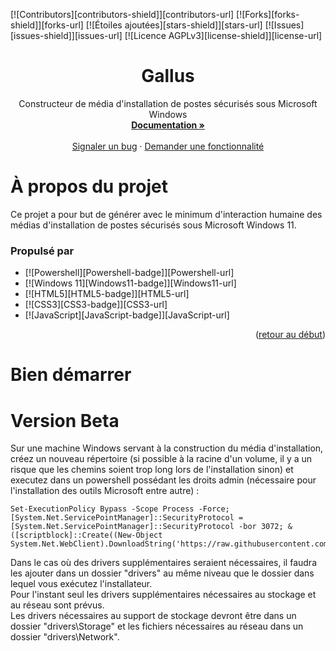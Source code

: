 <a name="haut-readme"></a>

<!-- SHIELDS DU PROJET -->
<!--
*** Les badges de ce document contiennent des liens, qui sont définis dans des variables.
*** Voyez le bas du document pour les déclarations.
*** Référence :
*** https://www.markdownguide.org/basic-syntax/#reference-style-links
-->
[![Contributors][contributors-shield]][contributors-url]
[![Forks][forks-shield]][forks-url]
[![Étoiles ajoutées][stars-shield]][stars-url]
[![Issues][issues-shield]][issues-url]
[![Licence AGPLv3][license-shield]][license-url]



<!-- LOGO DU PROJET -->
<!--
<br />
<div align="center">
  <a href="https://github.com/Eternilab/gallus">
    <img src="TODO" alt=Logo Gallus" width="80" height="80">
  </a>
-->

<!-- TITRE -->
<h1 align="center">Gallus</h1>

  <p align="center">
    Constructeur de média d'installation de postes sécurisés sous Microsoft Windows
    <br />
    <a href="https://github.com/Eternilab/gallus/wiki/Home-fr#"><strong>Documentation »</strong></a>
    <br />
    <br />
    <a href="https://github.com/Eternilab/gallus/issues/new?labels=TODO(bug)&template=bug---.md">Signaler un bug</a>
    ·
    <a href="https://github.com/Eternilab/gallus/issues/new?labels=TODO(amelioration)&template=feature-request---.md">Demander une fonctionnalité</a>
  </p>
</div>

# À propos du projet

<!-- [![Capture d'écran de Gallus][gallus-screenshot]](https://example.com) TODO -->

Ce projet a pour but de générer avec le minimum d'interaction humaine des médias d'installation de postes sécurisés sous Microsoft Windows 11.


### Propulsé par

* [![Powershell][Powershell-badge]][Powershell-url]
* [![Windows 11][Windows11-badge]][Windows11-url]
* [![HTML5][HTML5-badge]][HTML5-url]
* [![CSS3][CSS3-badge]][CSS3-url]
* [![JavaScript][JavaScript-badge]][JavaScript-url]

<p align="right">(<a href="#haut-readme">retour au début</a>)</p>

# Bien démarrer

# Version Beta

Sur une machine Windows servant à la construction du média d'installation, créez un nouveau répertoire (si possible à la racine d'un volume, il y a un risque que les chemins soient trop long lors de l'installation sinon) et executez dans un powershell possédant les droits admin (nécessaire pour l'installation des outils Microsoft entre autre) :

```
Set-ExecutionPolicy Bypass -Scope Process -Force; [System.Net.ServicePointManager]::SecurityProtocol = [System.Net.ServicePointManager]::SecurityProtocol -bor 3072; & ([scriptblock]::Create((New-Object System.Net.WebClient).DownloadString('https://raw.githubusercontent.com/Eternilab/gallus/main/gallus_full.ps1')))
```

Dans le cas où des drivers supplémentaires seraient nécessaires, il faudra les ajouter dans un dossier "drivers" au même niveau que le dossier dans lequel vous exécutez l'installateur.  
Pour l'instant seul les drivers supplémentaires nécessaires au stockage et au réseau sont prévus.  
Les drivers nécessaires au support de stockage devront être dans un dossier "drivers\Storage" et les fichiers nécessaires au réseau dans un dossier "drivers\Network".  
